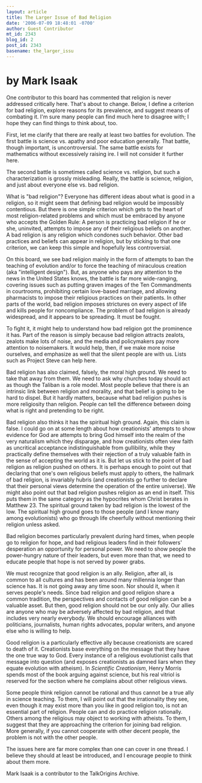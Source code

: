 ```yaml
---
layout: article
title: The Larger Issue of Bad Religion
date: '2006-07-09 18:48:01 -0700'
author: Guest Contributor
mt_id: 2343
blog_id: 2
post_id: 2343
basename: the_larger_issu
---
```

# by Mark Isaak

One contributor to this board has commented that religion is never addressed critically here.  That's about to change.  Below, I define a criterion for bad religion, explore reasons for its prevalence, and suggest means of combating it.  I'm sure many people can find much here to disagree with; I hope they can find things to think about, too.

First, let me clarify that there are really at least two battles for evolution.  The first battle is science vs. apathy and poor education generally.  That battle, though important, is uncontroversial.  The same battle exists for mathematics without excessively raising ire.  I will not consider it further here.

The second battle is sometimes called science vs. religion, but such a characterization is grossly misleading.  Really, the battle is science, religion, and just about everyone else vs. bad religion.

What is "bad religion"?  Everyone has different ideas about what is good in a religion, so it might seem that defining bad religion would be impossibly contentious.  But there is one simple criterion which gets to the heart of most religion-related problems and which must be embraced by anyone who accepts the Golden Rule: A person is practicing bad religion if he or she, uninvited, attempts to impose any of their religious beliefs on another.  A bad religion is any religion which condones such behavior.  Other bad practices and beliefs can appear in religion, but by sticking to that one criterion, we can keep this simple and hopefully less controversial.

On this board, we see bad religion mainly in the form of attempts to ban the teaching of evolution and/or to force the teaching of miraculous creation (aka "intelligent design").  But, as anyone who pays any attention to the news in the United States knows, the battle is far more wide-ranging, covering issues such as putting graven images of the Ten Commandments in courtrooms, prohibiting certain love-based marriage, and allowing pharmacists to impose their religious practices on their patients.  In other parts of the world, bad religion imposes strictures on every aspect of life and kills people for noncompliance.  The problem of bad religion is already widespread, and it appears to be spreading. It must be fought.

To fight it, it might help to understand how bad religion got the prominence it has.  Part of the reason is simply because bad religion attracts zealots, zealots make lots of noise, and the media and policymakers pay more attention to noisemakers.  It would help, then, if we make more noise ourselves, and emphasize as well that the silent people are with us.  Lists such as Project Steve can help here.

Bad religion has also claimed, falsely, the moral high ground.  We need to take that away from them.  We need to ask why churches today should act as though the Taliban is a role model.  Most people believe that there is an intrinsic link between religion and morality, and that belief is going to be hard to dispel.  But it hardly matters, because what bad religion pushes is more religiosity than religion.  People can tell the difference between doing what is right and pretending to be right.

Bad religion also thinks it has the spiritual high ground.  Again, this claim is false.  I could go on at some length about how creationists' attempts to show evidence for God are attempts to bring God himself into the realm of the very naturalism which they disparage, and how creationists often view faith as uncritical acceptance indistinguishable from gullibility, while they practically define themselves with their rejection of a truly valuable faith in the sense of accepting the world as it is.  But let us stick to the point of bad religion as religion pushed on others.  It is perhaps enough to point out that declaring that one's own religious beliefs must apply to others, the hallmark of bad religion, is invariably hubris (and creationists go further to declare that their personal views determine the operation of the entire universe).  We might also point out that bad religion pushes religion as an end in itself.  This puts them in the same category as the hypocrites whom Christ berates in Matthew 23.  The spiritual ground taken by bad religion is the lowest of the low.  The spiritual high ground goes to those people (and I know many among evolutionists) who go through life cheerfully without mentioning their religion unless asked.

Bad religion becomes particularly prevalent during hard times, when people go to religion for hope, and bad religious leaders find in their followers' desperation an opportunity for personal power.  We need to show people the power-hungry nature of their leaders, but even more than that, we need to educate people that hope is not served by power grabs.

We must recognize that good religion is an ally.  Religion, after all, is common to all cultures and has been around many millennia longer than science has.  It is not going away any time soon.  Nor should it, when it serves people's needs.  Since bad religion and good religion share a common tradition, the perspectives and contacts of good religion can be a valuable asset.  But then, good religion should not be our only ally. Our allies are anyone who may be adversely affected by bad religion, and that includes very nearly everybody.  We should encourage alliances with politicians, journalists, human rights advocates, popular writers, and anyone else who is willing to help.

Good religion is a particularly effective ally because creationists are scared to death of it.  Creationists base everything on the message that they have the one true way to God.  Every instance of a religious evolutionist calls that message into question (and exposes creationists as damned liars when they equate evolution with atheism).  In _Scientific Creationism_, Henry Morris spends most of the book arguing against science, but his real vitriol is reserved for the section where he complains about other religious views.

Some people think religion cannot be rational and thus cannot be a true ally in science teaching.  To them, I will point out that the irrationality they see, even though it may exist more than you like in good religion too, is not an essential part of religion.  People can and do practice religion rationally.  Others among the religious may object to working with atheists.  To them, I suggest that they are approaching the criterion for joining bad religion.  More generally, if you cannot cooperate with other decent people, the problem is not with the other people.

The issues here are far more complex than one can cover in one thread. I believe they should at least be introduced, and I encourage people to think about them more.

Mark Isaak is a contributor to the TalkOrigins Archive.
